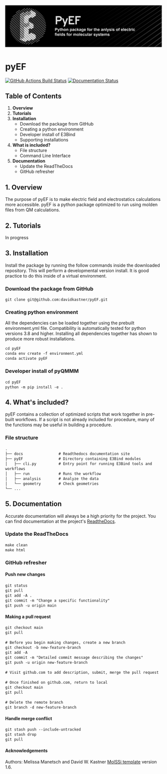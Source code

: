 ![Graphical Summary of README](docs/_static/header.webp)
==============================
# pyEF
[//]: # (Badges)
[![GitHub Actions Build Status](https://github.com/davidkastner/E3Bind/workflows/CI/badge.svg)](https://github.com/davidkastner/E3Bind/actions?query=workflow%3ACI)
[![Documentation Status](https://readthedocs.org/projects/e3/badge/?version=latest)](https://e3.readthedocs.io/en/latest/?badge=latest)

## Table of Contents
1. **Overview**
2. **Tutorials**
3. **Installation**
    * Download the package from GitHub
    * Creating a python environment
    * Developer install of E3Bind
    * Supporting installations
4. **What is included?**
    * File structure
    * Command Line Interface
5. **Documentation**
    * Update the ReadTheDocs
    * GitHub refresher


## 1. Overview
The purpose of pyEF is to make electric field and electrostatics calculations more accessible.
pyEF is a python package optimized to run using molden files from QM calculations.

## 2. Tutorials
In progress

## 3. Installation
Install the package by running the follow commands inside the downloaded repository. 
This will perform a developmental version install. 
It is good practice to do this inside of a virtual environment.

### Download the package from GitHub
```
git clone git@github.com:davidkastner/pyEF.git
```

### Creating python environment
All the dependencies can be loaded together using the prebuilt environment.yml file.
Compatibility is automatically tested for python versions 3.8 and higher.
Installing all dependencies together has shown to produce more robust installations.

```
cd pyEF
conda env create -f environment.yml
conda activate pyEF
```

### Developer install of pyQMMM
```
cd pyEF
python -m pip install -e .
```

## 4. What's included?
pyEF contains a collection of optimized scripts that work together in pre-built workflows.
If a script is not already included for procedure, many of the functions may be useful in building a procedure.

### File structure

```
.
├── docs                # Readthedocs documentation site
├── pyEF                # Directory containing E3Bind modules
│   ├── cli.py          # Entry point for running E3Bind tools and workflows
│   ├── run             # Runs the workflow
│   ├── analysis        # Analyze the data
│   └── geometry        # Check geometries
└── ...
```


## 5. Documentation
Accurate documentation will always be a high priority for the project.
You can find documentation at the project's [ReadtheDocs](https://pyEF.readthedocs.io/).

### Update the ReadTheDocs

```
make clean
make html
```

### GitHub refresher
#### Push new changes

```
git status
git pull
git add -A .
git commit -m "Change a specific functionality"
git push -u origin main
```

#### Making a pull request
```
git checkout main
git pull

# Before you begin making changes, create a new branch
git checkout -b new-feature-branch
git add -A
git commit -m "Detailed commit message describing the changes"
git push -u origin new-feature-branch

# Visit github.com to add description, submit, merge the pull request

# Once finished on github.com, return to local
git checkout main
git pull

# Delete the remote branch
git branch -d new-feature-branch
```

#### Handle merge conflict

```
git stash push --include-untracked
git stash drop
git pull
```

#### Acknowledgements
Authors: Melissa Manetsch and David W. Kastner
[MolSSi template](https://github.com/molssi/cookiecutter-cms) version 1.6.